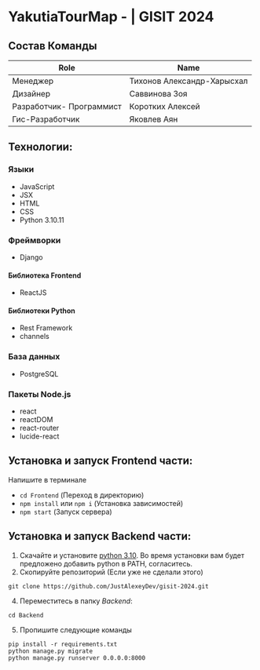 # YakutiaTourMap -  | GISIT 2024

## Состав Команды
|Role           |Name                       |
|---------------|---------------------------|
|Менеджер       |Тихонов Александр-Харысхал|
|Дизайнер       |Саввинова Зоя|
|Разработчик- Программист| Коротких Алексей |
|Гис-Разработчик| Яковлев Аян  |

## Технологии:

### Языки
- JavaScript
- JSX
- HTML
- CSS
- Python 3.10.11
### Фреймворки
- Django
#### Библиотека Frontend
- ReactJS
#### Библиотеки Python
- Rest Framework
- channels
### База данных
- PostgreSQL
### Пакеты Node.js
- react
- reactDOM
- react-router
- lucide-react
## Установка и запуск Frontend части:
Напишите в терминале
- `cd Frontend` (Переход в директорию)
- `npm install` или `npm i` (Установка зависимостей)
- `npm start` (Запуск сервера)

  
## Установка и запуск Backend части:
1. Скачайте и установите [python 3.10](https://www.python.org/downloads/release/python-31011/). Во время установки вам будет предложено добавить python в PATH, согласитесь.
2. Скопируйте репозиторий (Если уже не сделали этого)
```
git clone https://github.com/JustAlexeyDev/gisit-2024.git
```
4. Переместитесь в папку *Backend*:
```
cd Backend
```
5. Пропишите следующие команды
```
pip install -r requirements.txt
python manage.py migrate
python manage.py runserver 0.0.0.0:8000
```
